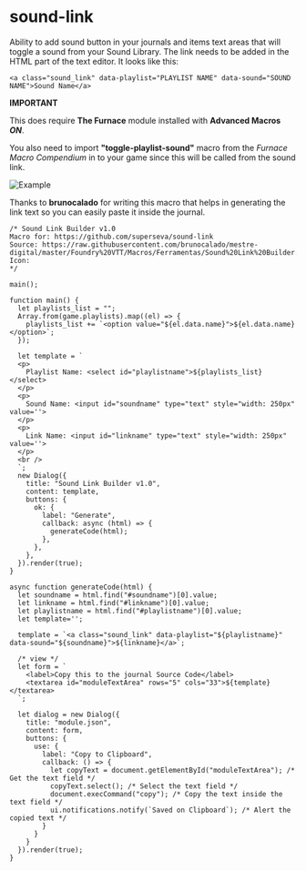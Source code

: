 # sound-link
Ability to add sound button in your journals and items text areas that will toggle a sound from your Sound Library.
The link needs to be added in the HTML part of the text editor. 
It looks like this:

```<a class="sound_link" data-playlist="PLAYLIST NAME" data-sound="SOUND NAME">Sound Name</a>```

**IMPORTANT**

This does require **The Furnace** module installed with **Advanced Macros *ON***.

You also need to import **"toggle-playlist-sound"** macro from the *Furnace Macro Compendium* in to your game since this will be called from the sound link.

![Example](https://raw.githubusercontent.com/superseva/sound-link/master/sound-link-example.jpg)

Thanks to **brunocalado** for writing this macro that helps in generating the link text so you can easily paste it inside the journal.

```
/* Sound Link Builder v1.0
Macro for: https://github.com/superseva/sound-link
Source: https://raw.githubusercontent.com/brunocalado/mestre-digital/master/Foundry%20VTT/Macros/Ferramentas/Sound%20Link%20Builder.js
Icon: 
*/

main();

function main() {
  let playlists_list = "";
  Array.from(game.playlists).map((el) => {
    playlists_list += `<option value="${el.data.name}">${el.data.name}</option>`;
  });
  
  let template = `  
  <p>    
    Playlist Name: <select id="playlistname">${playlists_list}</select>
  </p>
  <p>
    Sound Name: <input id="soundname" type="text" style="width: 250px" value=''>
  </p>
  <p>
    Link Name: <input id="linkname" type="text" style="width: 250px" value=''>
  </p>
  <br />
  `;
  new Dialog({
    title: "Sound Link Builder v1.0",
    content: template,
    buttons: {
      ok: {
        label: "Generate",
        callback: async (html) => {
          generateCode(html);
        },
      },
    },
  }).render(true);
}

async function generateCode(html) {  
  let soundname = html.find("#soundname")[0].value;
  let linkname = html.find("#linkname")[0].value;
  let playlistname = html.find("#playlistname")[0].value;
  let template='';  
  
  template = `<a class="sound_link" data-playlist="${playlistname}" data-sound="${soundname}">${linkname}</a>`;

  /* view */
  let form = `
    <label>Copy this to the journal Source Code</label>
    <textarea id="moduleTextArea" rows="5" cols="33">${template}</textarea>
  `;

  let dialog = new Dialog({
    title: "module.json",
    content: form,
    buttons: {
      use: {
        label: "Copy to Clipboard",
        callback: () => {
          let copyText = document.getElementById("moduleTextArea"); /* Get the text field */  
          copyText.select(); /* Select the text field */  
          document.execCommand("copy"); /* Copy the text inside the text field */  
          ui.notifications.notify(`Saved on Clipboard`); /* Alert the copied text */
        }
      }
    }
  }).render(true);
}
```
